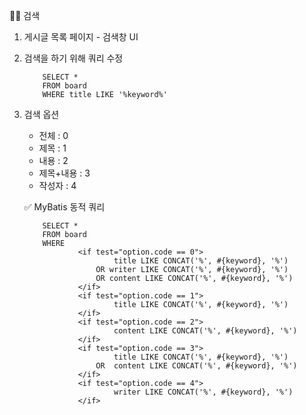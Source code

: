 
👨‍💻 검색
1. 게시글 목록 페이지 - 검색창 UI

2. 검색을 하기 위해 쿼리 수정
    ```
        SELECT *
        FROM board
        WHERE title LIKE '%keyword%'
    ```
3. 검색 옵션
    - 전체          : 0
    - 제목          : 1
    - 내용          : 2
    - 제목+내용     : 3
    - 작성자        : 4

    ✅ MyBatis 동적 쿼리
    ```
        SELECT *
        FROM board
        WHERE 
                <if test="option.code == 0">
                        title LIKE CONCAT('%', #{keyword}, '%')
                    OR writer LIKE CONCAT('%', #{keyword}, '%')
                    OR content LIKE CONCAT('%', #{keyword}, '%')
                </if>
                <if test="option.code == 1">
                        title LIKE CONCAT('%', #{keyword}, '%')
                </if>
                <if test="option.code == 2">
                        content LIKE CONCAT('%', #{keyword}, '%')
                </if>
                <if test="option.code == 3">
                        title LIKE CONCAT('%', #{keyword}, '%')
                    OR  content LIKE CONCAT('%', #{keyword}, '%')
                </if>
                <if test="option.code == 4">
                        writer LIKE CONCAT('%', #{keyword}, '%')
                </if>
    ```

